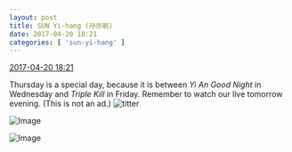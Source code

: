 ```yaml
---
layout: post
title: SUN Yi-hang (孙亦航)
date: 2017-04-20 18:21
categories: [ 'sun-yi-hang' ]
---
```


<div class="weibo-info">
  <a href="http://weibo.com/6108316220/EFoYQxzqw">2017-04-20 18:21</a>
</div>

Thursday is a special day, because it is between *Yi An Good Night* in Wednesday and *Triple Kill* in Friday. Remember to watch our live tomorrow evening. (This is not an ad.) ![titter](http://img.t.sinajs.cn/t4/appstyle/expression/ext/normal/19/heia_org.gif)

<!-- more -->

![Image](http://wx2.sinaimg.cn/mw690/006FnS5mgy1fetbb6ljomj30k00zkwng.jpg)

![Image](http://wx1.sinaimg.cn/mw690/006FnS5mgy1fetbb4yq1vj30zk0k046e.jpg)
